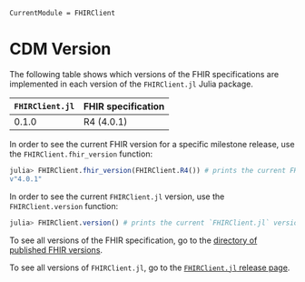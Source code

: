 ```@meta
CurrentModule = FHIRClient
```

# CDM Version

The following table shows which versions of the FHIR specifications are
implemented in each version of the `FHIRClient.jl` Julia package.

| `FHIRClient.jl` | FHIR specification |
| --------------- | ------------------ |
| 0.1.0           |  R4 (4.0.1)        |

In order to see the current FHIR version for a specific
milestone release, use the
`FHIRClient.fhir_version` function:
```julia
julia> FHIRClient.fhir_version(FHIRClient.R4()) # prints the current FHIR version for the R4 milestone release
v"4.0.1"
```

In order to see the current `FHIRClient.jl` version, use the
`FHIRClient.version` function:

```julia
julia> FHIRClient.version() # prints the current `FHIRClient.jl` version
```

To see all versions of the FHIR specification, go to the
[directory of published FHIR versions](http://hl7.org/fhir/directory.html).

To see all versions of `FHIRClient.jl`, go to the
[`FHIRClient.jl` release page](https://github.com/JuliaHealth/FHIRClient.jl/releases).
